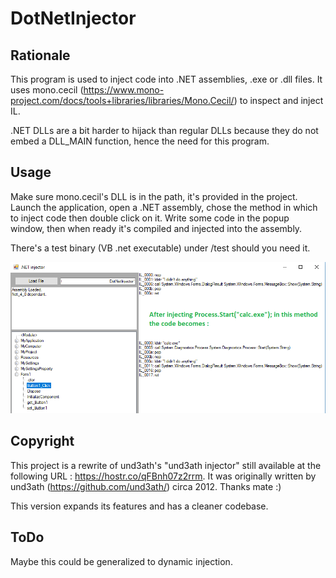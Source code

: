 DotNetInjector
==============

Rationale
---------
This program is used to inject code into .NET assemblies, .exe or .dll files.
It uses mono.cecil (https://www.mono-project.com/docs/tools+libraries/libraries/Mono.Cecil/) to inspect and inject IL.

.NET DLLs are a bit harder to hijack than regular DLLs because they do not embed a DLL_MAIN function, hence the need for this program.

Usage
-----
Make sure mono.cecil's DLL is in the path, it's provided in the project.
Launch the application, open a .NET assembly, chose the method in which to inject code then double click on it. Write some code in the popup window, then when ready it's compiled and injected into the assembly.

There's a test binary (VB .net executable) under /test should you need it.

![injection result](view.png)

Copyright
---------
This project is a rewrite of und3ath's "und3ath injector" still available at the following URL : https://hostr.co/qFBnh07z2rrm.
It was originally written by und3ath (https://github.com/und3ath/) circa 2012. Thanks mate :)

This version expands its features and has a cleaner codebase.

ToDo
----
Maybe this could be generalized to dynamic injection.
